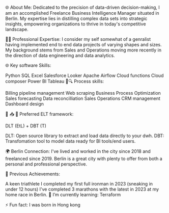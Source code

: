 🌐 About Me: Dedicated to the precision of data-driven decision-making, I am an accomplished Freelance Business Intelligence Manager situated in Berlin. My expertise lies in distilling complex data sets into strategic insights, empowering organizations to thrive in today's competitive landscape.

👨‍💻 Professional Expertise: I consider my self somewhat of a genralist having implemented end to end data projects of varying shapes and sizes. My background stems from Sales and Operations moving more recently in the direction of data engineering and data analytics.

🌐 Key software Skills:

Python
SQL
Excel
Salesforce
Looker
Apache Airflow
Cloud functions
Cloud composer
Power BI
Tableau
🔄🔍 Process skills:

Billing pipeline management Web scraping Business Process Optimization Sales forecasting Data reconcilliation Sales Operations CRM management Dashboard design

🚢 📥 🔄 Preferred ELT framework:

DLT (EtL) + DBT (T)

DLT: Open source library to extract and load data directly to your dwh. DBT: Transfomation tool to model data ready for BI tools/end users.

🌍 Berlin Connection: I've lived and worked in the city since 2018 and freelanced since 2019. Berlin is a great city with plenty to offer from both a personal and professional perspective.

🚀 Previous Achievements:

A keen triathlete I completed my first full ironman in 2023 (sneaking in under 12 hours)
I've completed 3 marathons with the latest in 2023 at my home race in Berlin.
🌱 I’m currently learning: Terraform

⚡ Fun fact: I was born in Hong kong

